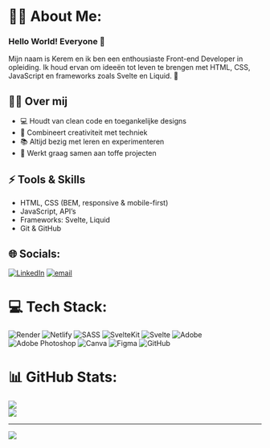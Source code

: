 # ✍🏼 About Me:


### Hello World! Everyone 👋

Mijn naam is Kerem en ik ben een enthousiaste Front-end Developer in opleiding.
Ik houd ervan om ideeën tot leven te brengen met HTML, CSS, JavaScript en frameworks zoals Svelte en Liquid. 🚀

## 👨🏻 Over mij
- 💻 Houdt van clean code en toegankelijke designs
- 🎨 Combineert creativiteit met techniek
- 📚 Altijd bezig met leren en experimenteren
- 🤝 Werkt graag samen aan toffe projecten

## ⚡ Tools & Skills
- HTML, CSS (BEM, responsive & mobile-first)
- JavaScript, API’s
- Frameworks: Svelte, Liquid
- Git & GitHub


## 🌐 Socials:
[![LinkedIn](https://img.shields.io/badge/LinkedIn-%230077B5.svg?logo=linkedin&logoColor=white)](https://linkedin.com/in/https://www.linkedin.com/in/kerem-tutucu/) [![email](https://img.shields.io/badge/Email-D14836?logo=gmail&logoColor=white)](mailto:keremtutucu@gmail.com) 

# 💻 Tech Stack:
![Render](https://img.shields.io/badge/Render-%46E3B7.svg?style=flat&logo=render&logoColor=white) ![Netlify](https://img.shields.io/badge/netlify-%23000000.svg?style=flat&logo=netlify&logoColor=#00C7B7) ![SASS](https://img.shields.io/badge/SASS-hotpink.svg?style=flat&logo=SASS&logoColor=white) ![SvelteKit](https://img.shields.io/badge/sveltekit-%23ff3e00.svg?style=flat&logo=svelte&logoColor=white) ![Svelte](https://img.shields.io/badge/svelte-%23f1413d.svg?style=flat&logo=svelte&logoColor=white) ![Adobe](https://img.shields.io/badge/adobe-%23FF0000.svg?style=flat&logo=adobe&logoColor=white) ![Adobe Photoshop](https://img.shields.io/badge/adobe%20photoshop-%2331A8FF.svg?style=flat&logo=adobe%20photoshop&logoColor=white) ![Canva](https://img.shields.io/badge/Canva-%2300C4CC.svg?style=flat&logo=Canva&logoColor=white) ![Figma](https://img.shields.io/badge/figma-%23F24E1E.svg?style=flat&logo=figma&logoColor=white) ![GitHub](https://img.shields.io/badge/github-%23121011.svg?style=flat&logo=github&logoColor=white)
# 📊 GitHub Stats:
![](https://github-readme-stats.vercel.app/api?username=keremttc&theme=blue_navy&hide_border=false&include_all_commits=false&count_private=false)<br/>
![](https://nirzak-streak-stats.vercel.app/?user=keremttc&theme=blue_navy&hide_border=false)<br/>


---
[![](https://visitcount.itsvg.in/api?id=keremttc&icon=0&color=0)](https://visitcount.itsvg.in)

<!-- Proudly created with GPRM ( https://gprm.itsvg.in ) -->
